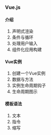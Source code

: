 ### Vue.js

#### 介绍

1. 声明式渲染
2. 条件与循环
3. 处理用户输入
4. 组件化应用构建



#### Vue实例

1. 创建一个Vue实例
2. 数据与方法
3. 实例生命周期钩子
4. 生命周期图示

#### 模板语法

1. 文本
2. 指令
3. 缩写